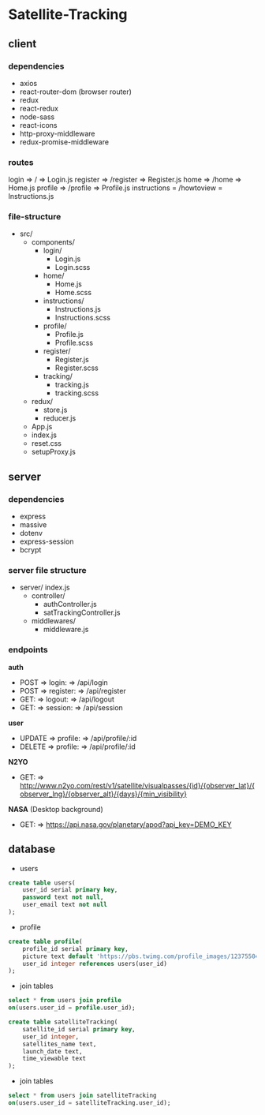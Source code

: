 # Satellite-Tracking

## client

### dependencies
- axios
- react-router-dom (browser router)
- redux
- react-redux
- node-sass
- react-icons
- http-proxy-middleware
- redux-promise-middleware

### routes
login => / => Login.js
register => /register => Register.js
home => /home => Home.js
profile => /profile => Profile.js
instructions = /howtoview = Instructions.js

### file-structure

- src/
    - components/
        - login/
            - Login.js
            - Login.scss
        - home/
            - Home.js
            - Home.scss
        - instructions/
            - Instructions.js
            - Instructions.scss
        - profile/
            - Profile.js
            - Profile.scss
        - register/
            - Register.js
            - Register.scss
        - tracking/
            - tracking.js
            - tracking.scss
    - redux/
        - store.js
        - reducer.js
    - App.js
    - index.js
    - reset.css
    - setupProxy.js

## server

### dependencies

- express
- massive
- dotenv
- express-session
- bcrypt

### server file structure
- server/
    index.js
    - controller/
        - authController.js
        - satTrackingController.js
    - middlewares/
        - middleware.js

### endpoints

**auth**

- POST => login: => /api/login
- POST => register: => /api/register
- GET: => logout: => /api/logout
- GET: => session: => /api/session

**user**
- UPDATE => profile: => /api/profile/:id 
- DELETE => profile: => /api/profile/:id

**N2YO**
- GET: => http://www.n2yo.com/rest/v1/satellite/visualpasses/{id}/{observer_lat}/{observer_lng}/{observer_alt}/{days}/{min_visibility} 

**NASA** (Desktop background)
- GET: => https://api.nasa.gov/planetary/apod?api_key=DEMO_KEY

## database

- users

```sql
create table users(
    user_id serial primary key,
    password text not null,
    user_email text not null
);
```

- profile 

```sql
create table profile(
    profile_id serial primary key,
    picture text default 'https://pbs.twimg.com/profile_images/1237550450/mstom_400x400.jpg',
    user_id integer references users(user_id)
);
```

- join tables
```sql
select * from users join profile
on(users.user_id = profile.user_id);
```

```sql 
create table satelliteTracking(
    satellite_id serial primary key,
    user_id integer,
    satellites_name text,
    launch_date text,
    time_viewable text
);
```

- join tables
```sql
select * from users join satelliteTracking
on(users.user_id = satelliteTracking.user_id);
```